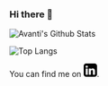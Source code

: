 ### Hi there 👋

![Avanti's Github Stats](https://github-readme-stats.vercel.app/api?username=avanti-bhandarkar&show_icons=true&theme=nightowl)

![Top Langs](https://github-readme-stats.vercel.app/api/top-langs/?username=avanti-bhandarkar&theme=nightowl&layout=compact)

You can find me on [![LinkedIn][1]][2].

[1]:https://github.com/avanti-bhandarkar/avanti-bhandarkar/blob/main/logo.png

[2]: https://www.linkedin.com/in/avantibhandarkar/
